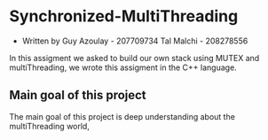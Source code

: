 # Synchronized-MultiThreading

* Written by Guy Azoulay - 207709734 
             Tal Malchi -  208278556
             
             
In this assigment we asked to build our own stack using MUTEX and multiThreading, we wrote this assigment in the C++ language.

## Main goal of this project
The main goal of this project is deep understanding about the multiThreading world, 
             
